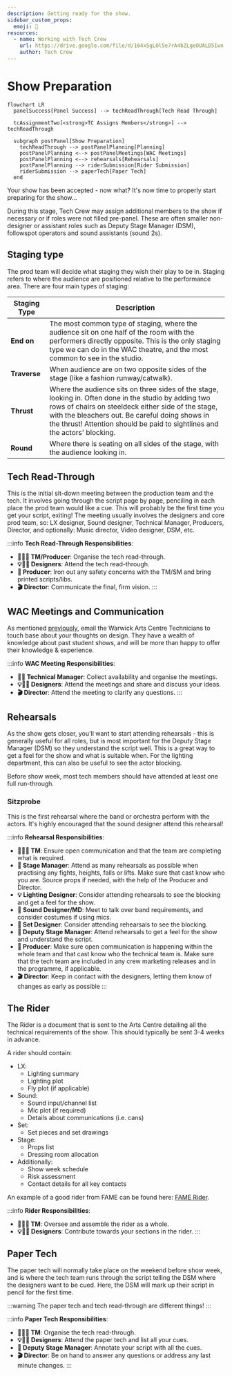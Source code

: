 ```yaml
---
description: Getting ready for the show.
sidebar_custom_props:
  emoji: 📜
resources:
  - name: Working with Tech Crew
    url: https://drive.google.com/file/d/164x5gLOl5e7rA4bZLgeOUALD5Iwn-_PC/view?usp=sharing
    author: Tech Crew
---
```

# Show Preparation

```mermaid
flowchart LR
  panelSuccess[Panel Success] --> techReadThrough[Tech Read Through]

  tcAssignmentTwo[<strong>TC Assigns Members</strong>] --> techReadThrough

  subgraph postPanel[Show Preparation]
    techReadThrough --> postPanelPlanning[Planning]
    postPanelPlanning <--> postPanelMeetings[WAC Meetings]
    postPanelPlanning <--> rehearsals[Rehearsals]
    postPanelPlanning --> riderSubmission[Rider Submission]
    riderSubmission --> paperTech[Paper Tech]
  end
```

Your show has been accepted - now what? It's now time to properly start preparing for the show...

During this stage, Tech Crew may assign additional members to the show if necessary or if roles were not filled
pre-panel. These are often smaller non-designer or assistant roles such as Deputy Stage Manager (DSM), followspot 
operators and sound assistants (sound 2s).

## Staging type

The prod team will decide what staging they wish their play to be in.
Staging refers to where the audience are positioned relative to the performance area.
There are four main types of staging:

| Staging Type | Description |
|--------------|-------------|
| **End on**   | The most common type of staging, where the audience sit on one half of the room with the performers directly opposite. This is the only staging type we can do in the WAC theatre, and the most common to see in the studio. |
| **Traverse** | When audience are on two opposite sides of the stage (like a fashion runway/catwalk). |
| **Thrust**   | Where the audience sits on three sides of the stage, looking in. Often done in the studio by adding two rows of chairs on steeldeck either side of the stage, with the bleachers out. Be careful doing shows in the thrust! Attention should be paid to sightlines and the actors' blocking. |
| **Round**    | Where there is seating on all sides of the stage, with the audience looking in. |


## Tech Read-Through
This is the initial sit-down meeting between the production team and the tech. It involves going through the script
page by page, penciling in each place the prod team would like a cue. This will probably be the first time you get your
script, exiting! The meeting usually involves the designers and core prod team, so: LX designer, Sound designer,
Technical Manager, Producers, Director, and optionally: Music director, Video designer, DSM, etc.

:::info
**Tech Read-Through Responsibilities**:
* **🧑‍💼📃 TM/Producer**: Organise the tech read-through.
* **💡🎤🎨 Designers**: Attend the tech read-through.
* **📃 Producer**: Iron out any safety concerns with the TM/SM and bring printed scripts/libs.
* **🎬 Director**: Communicate the final, firm vision.
:::

## WAC Meetings and Communication

As mentioned [previously](panel), email the Warwick Arts Centre Technicians to touch base about your thoughts on design.
They have a wealth of knowledge about past student shows, and will be more than happy to offer their knowledge & experience.

:::info
**WAC Meeting Responsibilities**:
* **🧑‍💼 Technical Manager**: Collect availability and organise the meetings.
* **💡🎤🎨 Designers**: Attend the meetings and share and discuss your ideas.
* **🎬 Director**: Attend the meeting to clarify any questions.
  :::

## Rehearsals

As the show gets closer, you'll want to start attending rehearsals - this is generally useful for all roles, but is 
most important for the Deputy Stage Manager (DSM) so they understand the script well. This is a great way to get a feel 
for the show and what is suitable when. For the lighting department, this can also be useful to see the actor blocking.

Before show week, most tech members should have attended at least one full run-through.

### Sitzprobe

This is the first rehearsal where the band or orchestra perform with the actors.
It's highly encouraged that the sound designer attend this rehearsal!



:::info
**Rehearsal Responsibilities**:
* **🧑‍💼📃 TM**: Ensure open communication and that the team are completing what is required.
* **🤼 Stage Manager**: Attend as many rehearsals as possible when practising any fights, heights, falls or lifts. Make
  sure that cast know who you are. Source props if needed, with the help of the Producer and Director.
* **💡 Lighting Designer**: Consider attending rehearsals to see the blocking and get a feel for the show.
* **🎤 Sound Designer/MD**: Meet to talk over band requirements, and consider costumes if using mics.
* **🎨 Set Designer**: Consider attending rehearsals to see the blocking.
* **📗 Deputy Stage Manager**: Attend rehearsals to get a feel for the show and understand the script.
* **📃 Producer**: Make sure open communication is happening within the whole team and that cast know who the technical
  team is. Make sure that the tech team are included in any crew marketing releases and in the programme, if applicable.
* **🎬 Director**: Keep in contact with the designers, letting them know of changes as early as possible
:::

## The Rider
The Rider is a document that is sent to the Arts Centre detailing all the technical requirements of the show. This 
should typically be sent 3-4 weeks in advance.

A rider should contain:
* LX:
  * Lighting summary
  * Lighting plot
  * Fly plot (if applicable)
* Sound:
  * Sound input/channel list
  * Mic plot (if required)
  * Details about communications (i.e. cans)
* Set:
  * Set pieces and set drawings
* Stage:
  * Props list
  * Dressing room allocation
* Additionally:
  * Show week schedule
  * Risk assessment
  * Contact details for all key contacts

An example of a good rider from FAME can be found here:
[FAME Rider](https://drive.google.com/drive/folders/1VXT3K8aHHhs3Dm2CXeaUoXPVI5146VoZ?usp=drive_link).

:::info
**Rider Responsibilities**:
* **🧑‍💼📃 TM**: Oversee and assemble the rider as a whole.
* **💡🎤🎨 Designers**: Contribute towards your sections in the rider.
:::

## Paper Tech
The paper tech will normally take place on the weekend before show week, and is where the tech team runs through the
script telling the DSM where the designers want to be cued. Here, the DSM will mark up their script in pencil for the 
first time.

:::warning
The paper tech and tech read-through are different things!
:::

:::info
**Paper Tech Responsibilities**:
* **🧑‍💼📃 TM**: Organise the tech read-through.
* **💡🎤🎨 Designers**: Attend the paper tech and list all your cues.
* **📗 Deputy Stage Manager**: Annotate your script with all the cues.
* **🎬 Director**: Be on hand to answer any questions or address any last minute changes.
:::